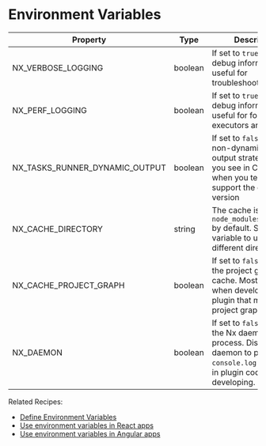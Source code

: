 # Environment Variables

| Property                       | Type    | Description                                                                                                                                   |
| ------------------------------ | ------- | --------------------------------------------------------------------------------------------------------------------------------------------- |
| NX_VERBOSE_LOGGING             | boolean | If set to `true`, will print debug information useful for troubleshooting                                                                     |
| NX_PERF_LOGGING                | boolean | If set to `true`, will print debug information useful for for profiling executors and Nx itself                                               |
| NX_TASKS_RUNNER_DYNAMIC_OUTPUT | boolean | If set to `false`, will use non-dynamic terminal output strategy (what you see in CI), even when you terminal can support the dynamic version |
| NX_CACHE_DIRECTORY             | string  | The cache is stored in `node_modules/.cache/nx` by default. Set this variable to use a different directory.                                   |
| NX_CACHE_PROJECT_GRAPH         | boolean | If set to `false`, disables the project graph cache. Most useful when developing a plugin that modifies the project graph.                    |
| NX_DAEMON                      | boolean | If set to `false`, disables the Nx daemon process. Disable the daemon to print `console.log` statements in plugin code you are developing.    |

Related Recipes:

- [Define Environment Variables](/recipe/define-environment-variables)
- [Use environment variables in React apps](/recipe/use-environment-variables-in-react)
- [Use environment variables in Angular apps](/recipe/use-environment-variables-in-angular)
